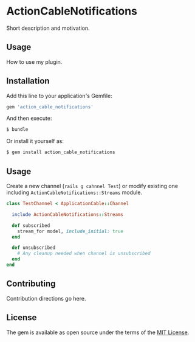 # ActionCableNotifications
Short description and motivation.

## Usage
How to use my plugin.

## Installation
Add this line to your application's Gemfile:

```ruby
gem 'action_cable_notifications'
```

And then execute:
```bash
$ bundle
```

Or install it yourself as:
```bash
$ gem install action_cable_notifications
```

## Usage
Create a new channel (`rails g cahnnel Test`) or modify existing one including `ActionCableNotifications::Streams` module. 

```ruby
class TestChannel < ApplicationCable::Channel

  include ActionCableNotifications::Streams

  def subscribed
    stream_for model, include_initial: true
  end

  def unsubscribed
    # Any cleanup needed when channel is unsubscribed
  end
end
```

## Contributing
Contribution directions go here.

## License
The gem is available as open source under the terms of the [MIT License](http://opensource.org/licenses/MIT).

